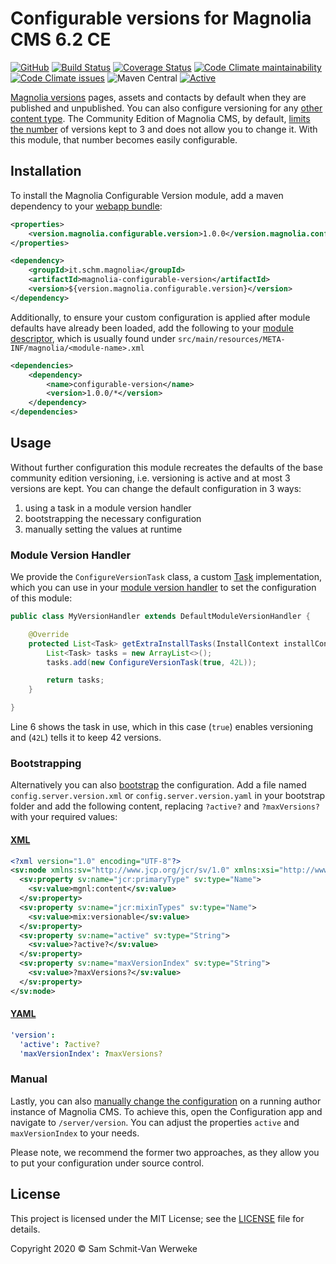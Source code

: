 # Configurable versions for Magnolia CMS 6.2 CE

[![GitHub](https://img.shields.io/github/license/hdensity/magnolia-configurable-version)](https://github.com/hdensity/magnolia-configurable-version/blob/master/LICENSE)
[![Build Status](https://travis-ci.com/hdensity/magnolia-configurable-version.svg?branch=master)](https://travis-ci.com/hdensity/magnolia-configurable-version)
[![Coverage Status](https://coveralls.io/repos/github/hdensity/magnolia-configurable-version/badge.svg?branch=master)](https://coveralls.io/github/hdensity/magnolia-configurable-version?branch=master)
[![Code Climate maintainability](https://img.shields.io/codeclimate/maintainability/hdensity/magnolia-configurable-version)](https://codeclimate.com/github/hdensity/magnolia-configurable-version)
[![Code Climate issues](https://img.shields.io/codeclimate/issues/hdensity/magnolia-configurable-version)](https://codeclimate.com/github/hdensity/magnolia-configurable-version/issues)
![Maven Central](https://img.shields.io/maven-central/v/it.schm.magnolia/magnolia-configurable-version)
[![Active](http://img.shields.io/badge/Status-Active-green.svg)](https://github.com/hdensity/magnolia-configurable-version)

[Magnolia versions](https://documentation.magnolia-cms.com/display/DOCS62/Versioning) pages, assets and contacts by default when they are published and unpublished. You can also configure versioning for any [other content type](https://documentation.magnolia-cms.com/display/DOCS62/Enabling+versioning+in+content+apps). The Community Edition of Magnolia CMS, by default, [limits the number](https://documentation.magnolia-cms.com/display/DOCS62/Enabling+versioning+in+content+apps#Enablingversioningincontentapps-Numberofversions) of versions kept to 3 and does not allow you to change it. With this module, that number becomes easily configurable.

## Installation

To install the Magnolia Configurable Version module, add a maven dependency to your [webapp bundle](https://documentation.magnolia-cms.com/display/DOCS62/Creating+a+custom+webapp+with+Maven):

```XML
<properties>
    <version.magnolia.configurable.version>1.0.0</version.magnolia.configurable.version>
</properties>

<dependency>
    <groupId>it.schm.magnolia</groupId>
    <artifactId>magnolia-configurable-version</artifactId>
    <version>${version.magnolia.configurable.version}</version>
</dependency>
```

Additionally, to ensure your custom configuration is applied after module defaults have already been loaded, add the following to your [module descriptor](https://documentation.magnolia-cms.com/display/DOCS62/How+to+create+and+use+a+custom+Magnolia+Maven+module+for+custom+Java+components#HowtocreateanduseacustomMagnoliaMavenmoduleforcustomJavacomponents-anc-runtime-dependenciesRuntimedependenciesinthemoduledescriptor), which is usually found under ```src/main/resources/META-INF/magnolia/<module-name>.xml```

```XML
<dependencies>
    <dependency>
        <name>configurable-version</name>
        <version>1.0.0/*</version>
    </dependency>
</dependencies>
```

## Usage

Without further configuration this module recreates the defaults of the base community edition versioning, i.e. versioning is active and at most 3 versions are kept. You can change the default configuration in 3 ways:

1. using a task in a module version handler
1. bootstrapping the necessary configuration
1. manually setting the values at runtime

### Module Version Handler

We provide the ```ConfigureVersionTask``` class, a custom [Task](https://nexus.magnolia-cms.com/content/sites/magnolia.public.sites/ref/6.2/apidocs/index.html?info/magnolia/module/delta/AbstractTask.html) implementation, which you can use in your [module version handler](https://documentation.magnolia-cms.com/display/DOCS62/How+to+create+and+use+a+custom+Magnolia+Maven+module+for+custom+Java+components) to set the configuration of this module:

```Java
public class MyVersionHandler extends DefaultModuleVersionHandler {

    @Override
    protected List<Task> getExtraInstallTasks(InstallContext installContext) {
        List<Task> tasks = new ArrayList<>();
        tasks.add(new ConfigureVersionTask(true, 42L));

        return tasks;
    }

}
```

Line 6 shows the task in use, which in this case (```true```) enables versioning and (```42L```) tells it to keep 42 versions.

### Bootstrapping

Alternatively you can also [bootstrap](https://documentation.magnolia-cms.com/display/DOCS62/Importing+and+exporting+JCR+data+for+bootstrapping?src=contextnavpagetreemode) the configuration. Add a file named ```config.server.version.xml``` or ```config.server.version.yaml``` in your bootstrap folder and add the following content, replacing ```?active?``` and ```?maxVersions?``` with your required values:

#### [XML](https://documentation.magnolia-cms.com/display/DOCS62/Bootstrapping+in+Maven+modules?src=contextnavpagetreemode)

```XML
<?xml version="1.0" encoding="UTF-8"?>
<sv:node xmlns:sv="http://www.jcp.org/jcr/sv/1.0" xmlns:xsi="http://www.w3.org/2001/XMLSchema-instance" sv:name="version">
  <sv:property sv:name="jcr:primaryType" sv:type="Name">
    <sv:value>mgnl:content</sv:value>
  </sv:property>
  <sv:property sv:name="jcr:mixinTypes" sv:type="Name">
    <sv:value>mix:versionable</sv:value>
  </sv:property>
  <sv:property sv:name="active" sv:type="String">
    <sv:value>?active?</sv:value>
  </sv:property>
  <sv:property sv:name="maxVersionIndex" sv:type="String">
    <sv:value>?maxVersions?</sv:value>
  </sv:property>
</sv:node>
```

#### [YAML](https://documentation.magnolia-cms.com/display/DOCS62/Bootstrapping+in+light+modules?src=contextnavpagetreemode)

```YAML
'version':
  'active': ?active?
  'maxVersionIndex': ?maxVersions?
```

### Manual

Lastly, you can also [manually change the configuration](https://documentation.magnolia-cms.com/display/DOCS62/Module+configuration#Moduleconfiguration-Intheconfigworkspace) on a running author instance of Magnolia CMS. To achieve this, open the Configuration app and navigate to ```/server/version```. You can adjust the properties ```active``` and ```maxVersionIndex``` to your needs.

Please note, we recommend the former two approaches, as they allow you to put your configuration under source control.

## License

This project is licensed under the MIT License; see the [LICENSE](https://github.com/hdensity/magnolia-configurable-version/blob/master/LICENSE) file for details.

Copyright 2020 &copy; Sam Schmit-Van Werweke
